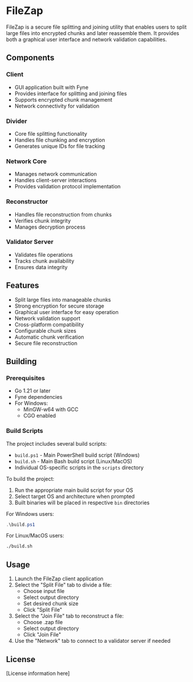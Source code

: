 # FileZap

FileZap is a secure file splitting and joining utility that enables users to split large files into encrypted chunks and later reassemble them. It provides both a graphical user interface and network validation capabilities.

## Components

### Client
- GUI application built with Fyne
- Provides interface for splitting and joining files
- Supports encrypted chunk management
- Network connectivity for validation

### Divider
- Core file splitting functionality
- Handles file chunking and encryption
- Generates unique IDs for file tracking

### Network Core
- Manages network communication
- Handles client-server interactions
- Provides validation protocol implementation

### Reconstructor
- Handles file reconstruction from chunks
- Verifies chunk integrity
- Manages decryption process

### Validator Server
- Validates file operations
- Tracks chunk availability
- Ensures data integrity

## Features

- Split large files into manageable chunks
- Strong encryption for secure storage
- Graphical user interface for easy operation
- Network validation support
- Cross-platform compatibility
- Configurable chunk sizes
- Automatic chunk verification
- Secure file reconstruction

## Building

### Prerequisites

- Go 1.21 or later
- Fyne dependencies
- For Windows:
  - MinGW-w64 with GCC
  - CGO enabled

### Build Scripts

The project includes several build scripts:
- `build.ps1` - Main PowerShell build script (Windows)
- `build.sh` - Main Bash build script (Linux/MacOS)
- Individual OS-specific scripts in the `scripts` directory

To build the project:

1. Run the appropriate main build script for your OS
2. Select target OS and architecture when prompted
3. Built binaries will be placed in respective `bin` directories

For Windows users:
```powershell
.\build.ps1
```

For Linux/MacOS users:
```bash
./build.sh
```

## Usage

1. Launch the FileZap client application
2. Select the "Split File" tab to divide a file:
   - Choose input file
   - Select output directory
   - Set desired chunk size
   - Click "Split File"
3. Select the "Join File" tab to reconstruct a file:
   - Choose .zap file
   - Select output directory
   - Click "Join File"
4. Use the "Network" tab to connect to a validator server if needed

## License

[License information here]
